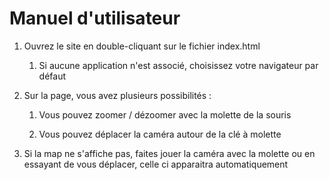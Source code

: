 # Manuel d'utilisateur

1) Ouvrez le site en double-cliquant sur le fichier index.html
   1) Si aucune application n'est associé, choisissez votre navigateur par défaut
   

2) Sur la page, vous avez plusieurs possibilités :
   1) Vous pouvez zoomer / dézoomer avec la molette de la souris

   2) Vous pouvez déplacer la caméra autour de la clé à molette

3) Si la map ne s'affiche pas, faites jouer la caméra avec la molette ou en essayant de vous déplacer, celle ci apparaitra automatiquement